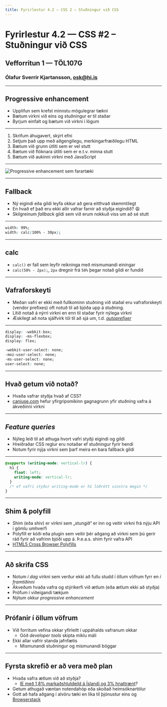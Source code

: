 ```yaml
---
title: Fyrirlestur 4.2 — CSS 2 – Stuðningur við CSS
---
```


# Fyrirlestur 4.2 — CSS #2 – Stuðningur við CSS

## Vefforritun 1 — TÖL107G

### Ólafur Sverrir Kjartansson, [osk@hi.is](mailto:osk@hi.is)

---

## Progressive enhancement

* Upplifun sem krefst minnstu mögulegrar tækni
* Bætum virkni við eins og stuðningur er til staðar
* Byrjum einfalt og bætum við virkni í lögum

***

1. Skrifum áhugavert, skýrt efni
2. Setjum það upp með aðgengilegu, merkingarfræðilegu HTML
3. Bætum við grunn útliti sem er vel stutt
4. Bætum við flóknara útliti sem er e.t.v. minna stutt
5. Bætum við aukinni virkni með JavaScript

***

![Progressive enhancement sem farartæki](img/progressive.png)

***

## Fallback

* Ný eigindi eða gildi leyfa okkur að gera eitthvað skemmtilegt
* En hvað ef það eru ekki allir vafrar farnir að styðja eigindið? 😩
* Skilgreinum _fallback_ gildi sem við erum nokkuð viss um að sé stutt

***

```css
width: 99%;
width: calc(100% - 30px);
```

***

## calc

* `calc()` er fall sem leyfir reikninga með mismumandi einingar
* `calc(50% - 2px);`, `2px` dregnir frá `50%` þegar notað gildi er fundið

***

## Vafraforskeyti

* Meðan vafri er ekki með fullkominn stuðning við staðal eru vafraforskeyti (vendor prefixes) oft notuð til að bjóða upp á stuðning.
* Lítið notað á nýrri virkni en enn til staðar fyrir nýlega virkni
* Æskilegt að nota sjálfvirk tól til að sjá um, t.d. [_autoprefixer_](https://autoprefixer.github.io/)

***

```css
display: -webkit-box;
display: -ms-flexbox;
display: flex;

-webkit-user-select: none;
-moz-user-select: none;
-ms-user-select: none;
user-select: none;
```

***

## Hvað getum við notað?

* Hvaða vafrar styðja hvað af CSS?
* [caniuse.com](http://caniuse.com/) hefur yfirgripsmikinn gagnagrunn yfir stuðning vafra á ákveðinni virkni

***

## _Feature queries_

* Nýleg leið til að athuga hvort vafri styðji eigindi og gildi
* Hreiðraðar CSS reglur eru notaðar ef stuðningur fyrir hendi
* Notum fyrir nýja virkni sem þarf meira en bara fallback gildi

***

```css
@supports (writing-mode: vertical-lr) {
  h1 {
    float: left;
    writing-mode: vertical-lr;
  }
  /* ef vafri styður writing-mode er h1 lóðrétt vinstra megin */
}
```

***

## Shim & polyfill

* Shim (eða shiv) er virkni sem „stungið“ er inn og veitir virkni frá nýju API í gömlu umhverfi
* Polyfill er kóði eða plugin sem veitir þér aðgang að virkni sem þú gerir ráð fyrir að vafrinn bjóði upp á. Þ.e.a.s. shim fyrir vafra API
* [HTML5 Cross Browser Polyfills](https://github.com/Modernizr/Modernizr/wiki/HTML5-Cross-Browser-Polyfills)

***

## Að skrifa CSS

* Notum _í dag_ virkni sem verður ekki að fullu studd í öllum vöfrum fyrr en _í framtíðinni_
* Ákveðum hvaða vafra og stýrikerfi við ætlum (eða ætlum ekki að styðja)
* Prófum í viðeigandi tækjum
* Nýtum okkur _progressive enhancement_

***

## Prófanir í öllum vöfrum

* Við forritum vefina okkar yfirleitt í uppáhalds vafranum okkar
  - Góð _developer tools_ skipta miklu máli
* Ekki allar vafrir standa jafnfætis
  - Mismunandi stuðningur og mismunandi böggar

***

## Fyrsta skrefið er að vera með plan

* Hvaða vafra ætlum við að styðja?
  - [IE með 1,8% markaðshlutdeild á Íslandi og 3% hnattrænt](http://gs.statcounter.com/browser-market-share/all/worldwide/2018)?
* Getum athugað væntan notendahóp eða skoðað heimsóknartölur
* Gott að hafa aðgang í alvöru tæki en líka til þjónustur eins og [Browserstack](https://www.browserstack.com/)
